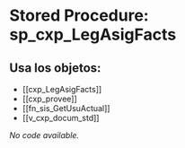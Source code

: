 # Stored Procedure: sp_cxp_LegAsigFacts

## Usa los objetos:
- [[cxp_LegAsigFacts]]
- [[cxp_provee]]
- [[fn_sis_GetUsuActual]]
- [[v_cxp_docum_std]]

*No code available.*
